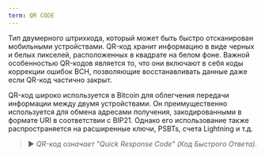 ```yaml
---
term: QR CODE
---
```


Тип двумерного штрихкода, который может быть быстро отсканирован мобильными устройствами. QR-код хранит информацию в виде черных и белых пикселей, расположенных в квадрате на белом фоне. Важной особенностью QR-кодов является то, что они включают в себя коды коррекции ошибок BCH, позволяющие восстанавливать данные даже если QR-код частично закрыт.

QR-код широко используется в Bitcoin для облегчения передачи информации между двумя устройствами. Он преимущественно используется для обмена адресами получения, закодированными в формате URI в соответствии с BIP21. Однако его использование также распространяется на расширенные ключи, PSBTs, счета Lightning и т.д.

> ► *QR-код означает "Quick Response Code" (Код Быстрого Ответа).*